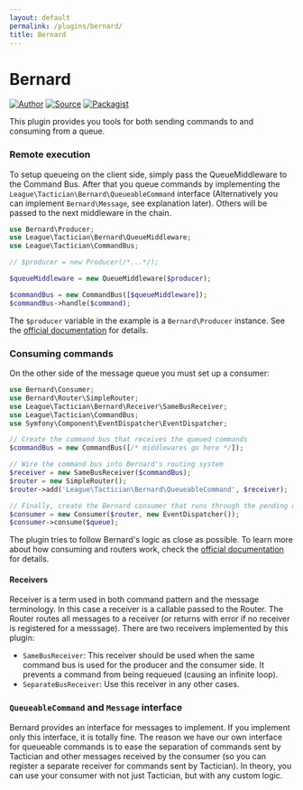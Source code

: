 ```yaml
---
layout: default
permalink: /plugins/bernard/
title: Bernard
---
```


# Bernard

[![Author](https://img.shields.io/badge/author-@sagikazarmark-blue.svg?style=flat-square)](https://twitter.com/sagikazarmark)
[![Source](https://img.shields.io/badge/source-league/tactician--bernard-blue.svg?style=flat-square)](https://github.com/thephpleague/tactician-bernard)
[![Packagist](https://img.shields.io/packagist/v/league/tactician-bernard.svg?style=flat-square)](https://packagist.org/packages/league/tactician-bernard)


This plugin provides you tools for both sending commands to and consuming from a queue.


### Remote execution

To setup queueing on the client side, simply pass the QueueMiddleware to the Command Bus. After that you queue commands by implementing the `League\Tactician\Bernard\QueueableCommand` interface (Alternatively you can implement `Bernard\Message`, see explanation later). Others will be passed to the next middleware in the chain.

~~~ php
use Bernard\Producer;
use League\Tactician\Bernard\QueueMiddleware;
use League\Tactician\CommandBus;

// $producer = new Producer(/*...*/);

$queueMiddleware = new QueueMiddleware($producer);

$commandBus = new CommandBus([$queueMiddleware]);
$commandBus->handle($command);
~~~

The `$producer` variable in the example is a `Bernard\Producer` instance. See the [official documentation](https://bernard.readthedocs.org/) for details.


### Consuming commands

On the other side of the message queue you must set up a consumer:

~~~ php
use Bernard\Consumer;
use Bernard\Router\SimpleRouter;
use League\Tactician\Bernard\Receiver\SameBusReceiver;
use League\Tactician\CommandBus;
use Symfony\Component\EventDispatcher\EventDispatcher;

// Create the command bus that receives the queued commands
$commandBus = new CommandBus([/* middlewares go here */]);

// Wire the command bus into Bernard's routing system
$receiver = new SameBusReceiver($commandBus);
$router = new SimpleRouter();
$router->add('League\Tactician\Bernard\QueueableCommand', $receiver);

// Finally, create the Bernard consumer that runs through the pending queue
$consumer = new Consumer($router, new EventDispatcher());
$consumer->consume($queue);
~~~

The plugin tries to follow Bernard's logic as close as possible. To learn more about how consuming and routers work, check the [official documentation](https://bernard.readthedocs.org/) for details.


#### Receivers

Receiver is a term used in both command pattern and the message terminology. In this case a receiver is a callable passed to the Router. The Router routes all messages to a receiver (or returns with error if no receiver is registered for a messsage). There are two receivers implemented by this plugin:

- `SameBusReceiver`: This receiver should be used when the same command bus is used for the producer and the consumer side. It prevents a command from being requeued (causing an infinite loop).
- `SeparateBusReceiver`: Use this receiver in any other cases.


### `QueueableCommand` and `Message` interface

Bernard provides an interface for messages to implement. If you implement only this interface, it is totally fine. The reason we have our own interface for queueable commands is to ease the separation of commands sent by Tactician and other messages received by the consumer (so you can register a separate receiver for commands sent by Tactician). In theory, you can use your consumer with not just Tactician, but with any custom logic.
